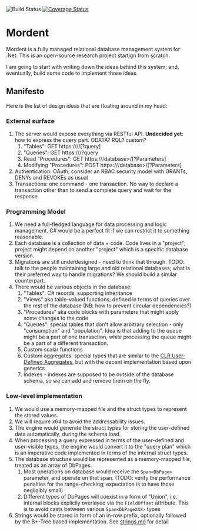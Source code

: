﻿![Build Status](https://github.com/evilguest/mordent/actions/workflows/dotnet.yml/badge.svg?branch=main) [![Coverage Status](https://coveralls.io/repos/github/evilguest/mordent/badge.svg?branch=main)](https://coveralls.io/github/evilguest/mordent?branch=main)
# Mordent
Mordent is a fully managed relational database management system for .Net.
This is an open-source research project startign from scratch.

I am  going to start with writing down the ideas behind this system; and, eventually, build some code to implement those ideas.

## Manifesto
Here is the list of design ideas that are floating around in my head:
### External surface
1. The server would expose everything via RESTful API. 
   **Undecided yet**: how to express the query part. ODATA? RQL? custom?
   1. "Tables": GET https://<server>/<database>/<relation>[?query]
   2. "Queries": GET https://<server>/<database>?query
   3. Read "Procedures": GET https://<server>/database>/<procedure>[?Parameters]
   4. Modifying "Procedures": POST https://<server>/database>/<procedure>[?Parameters]
2. Authentication: OAuth; consider an RBAC security model with GRANTs, DENYs and REVOKEs as usual
3. Transactions: one command - one transaction. No way to declare a transaction other than to send a complete query and wait for the response.

### Programming Model
1. We need a full-fledged language for data processing and logic management. C# would be a perfect fit if we can restrict it to something reasonable.
2. Each database is a collection of data + code. Code lives in a "project"; project might depend on another "project" which is a specific database version. 
3. Migrations are still underdesigned - need to think that through. TODO: talk to the people maintaining large and old relational databases; what is their preferred way to handle migrations? We should build a similar counterpart. 
4. There would be various objects in the database:
   1. "Tables": C# records, supporting inheritance
   2. "Views" aka table-valued functions; defined in terms of queries over the rest of the database (NB: how to prevent circular dependencies?)
   3. "Procedures" aka code blocks with parameters that might apply some changes to the code
   4. "Queues": special tables that don't allow arbitrary selection - only "consumption" and "population". Idea is that adding to the queue might be a part of one transaction, while processing the queue might be a part of a different transaction. 
   5. Custom scalar functions
   6. Custom aggregates: special types that are similar to the [CLR User-Defined Aggregates](https://docs.microsoft.com/en-us/sql/relational-databases/clr-integration-database-objects-user-defined-functions/clr-user-defined-aggregates?view=sql-server-ver15), but with the decent implementation based upon generics
   7. Indexes - indexes are supposed to be outside of the database schema, so we can add and remove them on the fly.
### Low-level implementation
1. We would use a memory-mapped file and the struct types to represent the stored values.
2. We will require x64 to avoid the addressability issues.
3. The engine would generate the struct types for storing the user-defined data automatically, during the schema load.
4. When processing a query expressed in terms of the user-defined and user-visible types, the engine would convert it to the "query plan" which is an imperative code implemented in terms of the internal struct types.
5. The database structure would be represented as a memory-mapped file, treated as an array of DbPages.
   1. Most operations on database would receive the ```Span<DbPage>``` parameter, and operate on that span. (TODO: verify the performance penalties for the range-checking; expectation is to have those negligibly small)
   2. Different types of DbPages will coexist in a form of "Union", i.e. internal blocks explicily overlayed via the ```FieldOffset``` attribute. This is to avoid casts between various ```Span<DbPageXXX>``` types
6. Strings would be stored in form of an in-row prefix, optionally followed by the B+-Tree based implementation. See [strings.md](./strings.md) for detail

